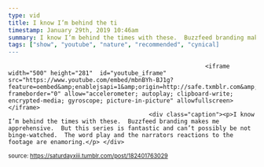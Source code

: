 ```yaml
---
type: vid
title: I know I’m behind the ti
timestamp: January 29th, 2019 10:46am
summary: I know I’m behind the times with these.  Buzzfeed branding makes me apprehensive.  But this series is fantastic and can’t possibly be not binge-w
tags: ["show", "youtube", "nature", "recommended", "cynical]
---
```


                
                
                
                
                
                
                
                
                                                            <iframe width="500" height="281"  id="youtube_iframe" src="https://www.youtube.com/embed/mbnBYh-BJ1g?feature=oembed&amp;enablejsapi=1&amp;origin=http://safe.txmblr.com&amp;wmode=opaque" frameborder="0" allow="accelerometer; autoplay; clipboard-write; encrypted-media; gyroscope; picture-in-picture" allowfullscreen></iframe>                    
                                            <div class="caption"><p>I know I’m behind the times with these.  Buzzfeed branding makes me apprehensive.  But this series is fantastic and can’t possibly be not binge-watched.  The word play and the narrators reactions to the footage are enamoring.</p> </div>
                                                    
<small>source: https://saturdayxiii.tumblr.com/post/182401763029</small>